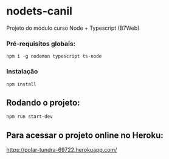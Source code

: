 # nodets-canil
Projeto do módulo curso Node + Typescript (B7Web)

### Pré-requisitos globais:
`npm i -g nodemon typescript ts-node`

### Instalação
`npm install`

## Rodando o projeto:
`npm run start-dev`

## Para acessar o projeto online no Heroku:
https://polar-tundra-69722.herokuapp.com/